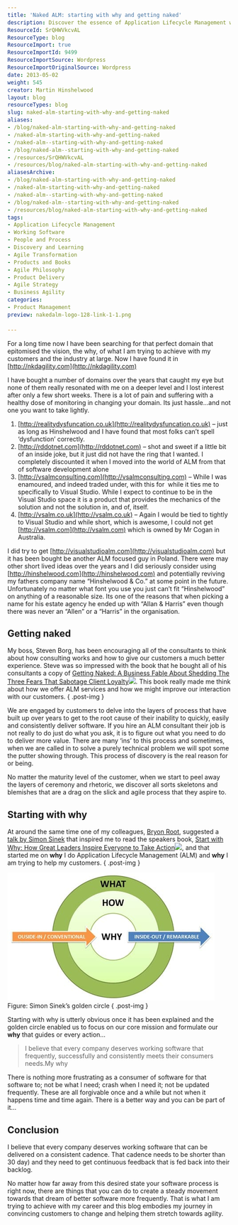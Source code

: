 ```yaml
---
title: 'Naked ALM: starting with why and getting naked'
description: Discover the essence of Application Lifecycle Management with Martin Hinshelwood. Learn to improve software delivery by starting with 'why' and embracing agility.
ResourceId: SrQHWVkcvAL
ResourceType: blog
ResourceImport: true
ResourceImportId: 9499
ResourceImportSource: Wordpress
ResourceImportOriginalSource: Wordpress
date: 2013-05-02
weight: 545
creator: Martin Hinshelwood
layout: blog
resourceTypes: blog
slug: naked-alm-starting-with-why-and-getting-naked
aliases:
- /blog/naked-alm-starting-with-why-and-getting-naked
- /naked-alm-starting-with-why-and-getting-naked
- /naked-alm--starting-with-why-and-getting-naked
- /blog/naked-alm--starting-with-why-and-getting-naked
- /resources/SrQHWVkcvAL
- /resources/blog/naked-alm-starting-with-why-and-getting-naked
aliasesArchive:
- /blog/naked-alm-starting-with-why-and-getting-naked
- /naked-alm-starting-with-why-and-getting-naked
- /naked-alm--starting-with-why-and-getting-naked
- /blog/naked-alm--starting-with-why-and-getting-naked
- /resources/blog/naked-alm-starting-with-why-and-getting-naked
tags:
- Application Lifecycle Management
- Working Software
- People and Process
- Discovery and Learning
- Agile Transformation
- Products and Books
- Agile Philosophy
- Product Delivery
- Agile Strategy
- Business Agility
categories:
- Product Management
preview: nakedalm-logo-128-link-1-1.png

---
```

For a long time now I have been searching for that perfect domain that epitomised the vision, the why, of what I am trying to achieve with my customers and the industry at large. Now I have found it in [http://nkdagility.com](http://nkdagility.com)

I have bought a number of domains over the years that caught my eye but none of them really resonated with me on a deeper level and I lost interest after only a few short weeks. There is a lot of pain and suffering with a healthy dose of monitoring in changing your domain. Its just hassle…and not one you want to take lightly.

1. [http://realitydysfuncation.co.uk](http://realitydysfuncation.co.uk) – just as long as Hinshelwood and I have found that most folks can’t spell ‘dysfunction’ correctly.
2. [http://rddotnet.com](http://rddotnet.com) – shot and sweet if a little bit of an inside joke, but it just did not have the ring that I wanted. I completely discounted it when I moved into the world of ALM from that of software development alone
3. [http://vsalmconsulting.com](http://vsalmconsulting.com) – While I was enamoured, and indeed traded under, with this for  while it ties me to specifically to Visual Studio. While I expect to continue to be in the Visual Studio space it is a product that provides the mechanics of the solution and not the solution in, and of, itself.
4. [http://vsalm.co.uk](http://vsalm.co.uk) – Again I would be tied to tightly to Visual Studio and while short, which is awesome, I could not get [http://vsalm.com](http://vsalm.com) which is owned by Mr Cogan in Australia.

I did try to get [http://visualstudioalm.com](http://visualstudioalm.com) but it has been bought be another ALM focused guy in Poland. There were may other short lived ideas over the years and I did seriously consider using [http://hinshelwood.com](http://hinshelwood.com) and potentially reviving my fathers company name “Hinshelwood & Co.” at some point in the future. Unfortunately no matter what font you use you just can’t fit “Hinshelwood” on anything of a reasonable size. Its one of the reasons that when picking a name for his estate agency he ended up with “Allan & Harris” even though there was never an “Allen” or a “Harris” in the organisation.

## Getting naked

My boss, Steven Borg, has been encouraging all of the consultants to think about how consulting works and how to give our customers a much better experience. Steve was so impressed with the book that he bought all of his consultants a copy of [Getting Naked: A Business Fable About Shedding The Three Fears That Sabotage Client Loyalty](http://www.amazon.com/gp/product/B0032ZD0OI/ref=as_li_ss_tl?ie=UTF8&camp=1789&creative=390957&creativeASIN=B0032ZD0OI&linkCode=as2&tag=martinhinshe-20)![](http://www.assoc-amazon.com/e/ir?t=martinhinshe-20&l=as2&o=1&a=B0032ZD0OI). This book really made me think about how we offer ALM services and how we might improve our interaction with our customers.
{ .post-img }

We are engaged by customers to delve into the layers of process that have built up over years to get to the root cause of their inability to quickly, easily and consistently deliver software. If you hire an ALM consultant their job is not really to do just do what you ask, it is to figure out what you need to do to deliver more value. There are many ‘ins’ to this process and sometimes, when we are called in to solve a purely technical problem we will spot some the putter showing through. This process of discovery is the real reason for or being.

No matter the maturity level of the customer, when we start to peel away the layers of ceremony and rhetoric, we discover all sorts skeletons and blemishes that are a drag on the slick and agile process that they aspire to.

## Starting with why

At around the same time one of my colleagues, [Bryon Root](http://b4root.wordpress.com/), suggested a [talk by Simon Sinek](https://www.ted.com/talks/simon_sinek_how_great_leaders_inspire_action "Simon Sinek: How great leaders inspire action") that inspired me to read the speakers book, [Start with Why: How Great Leaders Inspire Everyone to Take Action](http://www.amazon.com/gp/product/B002Q6XUE4/ref=as_li_ss_tl?ie=UTF8&camp=1789&creative=390957&creativeASIN=B002Q6XUE4&linkCode=as2&tag=martinhinshe-20)![](http://www.assoc-amazon.com/e/ir?t=martinhinshe-20&l=as2&o=1&a=B002Q6XUE4), and that started me on **why** I do Application Lifecycle Management (ALM) and **why** I am trying to help my customers.
{ .post-img }

[![simon-sinek-the-golden-circle](images/simonsinekthegoldencircle_thumb-2-2.jpg "simon-sinek-the-golden-circle")](http://blog.hinshelwood.com/files/2013/05/simonsinekthegoldencircle.jpg) Figure: Simon Sinek’s golden circle
{ .post-img }

Starting with why is utterly obvious once it has been explained and the golden circle enabled us to focus on our core mission and formulate our **why** that guides or every action…

> I believe that every company deserves working software that frequently, successfully and consistently meets their consumers needs.My why

There is nothing more frustrating as a consumer of software for that software to; not be what I need; crash when I need it; not be updated frequently. These are all forgivable once and a while but not when it happens time and time again. There is a better way and you can be part of it…

## Conclusion

I believe that every company deserves working software that can be delivered on a consistent cadence. That cadence needs to be shorter than 30 day) and they need to get continuous feedback that is fed back into their backlog.

No matter how far away from this desired state your software process is right now, there are things that you can do to create a steady movement towards that dream of better software more frequently. That is what I am trying to achieve with my career and this blog embodies my journey in convincing customers to change and helping them stretch towards agility.

